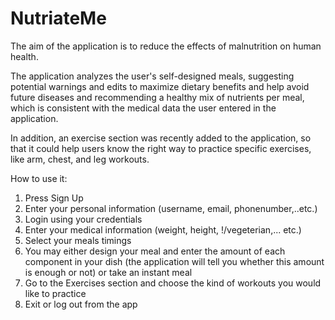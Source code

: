 # NutriateMe

The aim of the application is to reduce the effects of malnutrition on human health. 

The application analyzes the user's self-designed meals, suggesting potential warnings and edits to maximize dietary benefits and help
avoid future diseases and recommending a healthy mix of nutrients per meal, which is consistent with the medical data the user entered 
in the application.

In addition, an exercise section was recently added to the application, so that it could help users know the right way to practice
specific exercises, like arm, chest, and leg workouts. 

How to use it:
1. Press Sign Up
2. Enter your personal information (username, email, phonenumber,..etc.)
3. Login using your credentials
4. Enter your medical information (weight, height, !/vegeterian,... etc.)
5. Select your meals timings
6. You may either design your meal and enter the amount of each component in your dish (the application will
tell you whether this amount is enough or not) or take an instant meal
7. Go to the Exercises section and choose the kind of workouts you would like to practice
8. Exit or log out from the app
